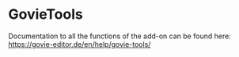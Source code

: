 # GovieTools
Documentation to all the functions of the add-on can be found here:
https://govie-editor.de/en/help/govie-tools/
